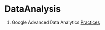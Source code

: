 # DataAnalysis
1. Google Advanced Data Analytics
[Practices](https://github.com/jeonghojo00/GoogleAdvancedDataAnalytics)
